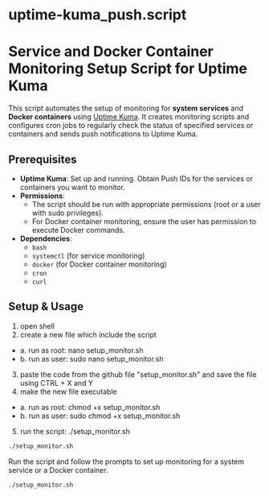# uptime-kuma_push.script

# Service and Docker Container Monitoring Setup Script for Uptime Kuma

This script automates the setup of monitoring for **system services** and **Docker containers** using [Uptime Kuma](https://github.com/louislam/uptime-kuma). It creates monitoring scripts and configures cron jobs to regularly check the status of specified services or containers and sends push notifications to Uptime Kuma.

## Prerequisites

- **Uptime Kuma**: Set up and running. Obtain Push IDs for the services or containers you want to monitor.
- **Permissions**:
  - The script should be run with appropriate permissions (root or a user with sudo privileges).
  - For Docker container monitoring, ensure the user has permission to execute Docker commands.
- **Dependencies**:
  - `bash`
  - `systemctl` (for service monitoring)
  - `docker` (for Docker container monitoring)
  - `cron`
  - `curl`

## Setup & Usage

1. open shell
2. create a new file which include the script
  - a. run as root: nano setup_monitor.sh
  - b. run as user: sudo nano setup_monitor.sh
3. paste the code from the github file "setup_monitor.sh" and save the file using CTRL + X and Y
4. make the new file executable
  - a. run as root: chmod +x setup_monitor.sh
  - b. run as user: sudo chmod +x setup_monitor.sh
5. run the script: ./setup_monitor.sh


  
```bash
./setup_monitor.sh
```

Run the script and follow the prompts to set up monitoring for a system service or a Docker container.

```bash
./setup_monitor.sh
